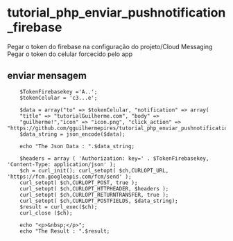 # tutorial_php_enviar_pushnotification_firebase

Pegar o token do firebase na configuração do projeto/Cloud Messaging
Pegar o token do celular forcecido pelo app

## enviar mensagem
        $TokenFirebasekey ='A..';
        $tokenCelular = 'c3...e';
        
        $data = array("to" => $tokenCelular, "notification" => array(
        "title" => "tutorialGuilherme.com", "body" => 
        "guilherme!","icon" => "icon.png", "click_action" => "https://github.com/gguilhermepires/tutorial_php_enviar_pushnotification_firebase/edit/main/README.md"));
        $data_string = json_encode($data);
        
        echo "The Json Data : ".$data_string;
        
        $headers = array ( 'Authorization: key=' . $TokenFirebasekey, 'Content-Type: application/json' );
        $ch = curl_init(); curl_setopt( $ch,CURLOPT_URL, 'https://fcm.googleapis.com/fcm/send' );
        curl_setopt( $ch,CURLOPT_POST, true );
        curl_setopt( $ch,CURLOPT_HTTPHEADER, $headers );
        curl_setopt( $ch,CURLOPT_RETURNTRANSFER, true );
        curl_setopt( $ch,CURLOPT_POSTFIELDS, $data_string);
        $result = curl_exec($ch);
        curl_close ($ch);
        
        echo "<p>&nbsp;</p>";
        echo "The Result : ".$result;
